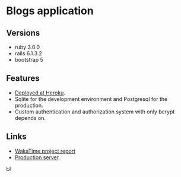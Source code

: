 # Blogs application
## Versions

- ruby 3.0.0
- rails 6.1.3.2
- bootstrap 5

## Features

- [Deployed at Heroku](https://bmdonego.herokuapp.com/).
- Sqlite for the development environment and Postgresql for the production.
- Custom authentication and authorization system with only bcrypt depends on.

## Links

- [WakaTime project report](https://wakatime.com/@AnimalInstinct/projects/jauhcwwvqu?start=2021-05-30&end=2021-06-05)
- [Production server](https://bmdonego.herokuapp.com/).

Ы